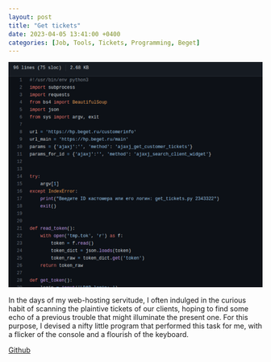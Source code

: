 ```yaml
---
layout: post
title: "Get tickets"
date: 2023-04-05 13:41:00 +0400
categories: [Job, Tools, Tickets, Programming, Beget]
---
```


<!-- ![Screenshot.png](/static/images/get_tickets.png) -->
<center>
<picture>
  <source media="(max-width: 375px)" srcset="/static/images/get_tickets-375w.png">
  <source media="(max-width: 640px)" srcset="/static/images/get_tickets.png">
  <img src="/static/images/get_tickets.png" alt="Screenshot">
</picture>
</center>

In the days of my web-hosting servitude, I often indulged in the curious habit of scanning the plaintive tickets of our clients, hoping to find some echo of a previous trouble that might illuminate the present one. For this purpose, I devised a nifty little program that performed this task for me, with a flicker of the console and a flourish of the keyboard.

[Github](https://github.com/ta0ma0/gettickets)
